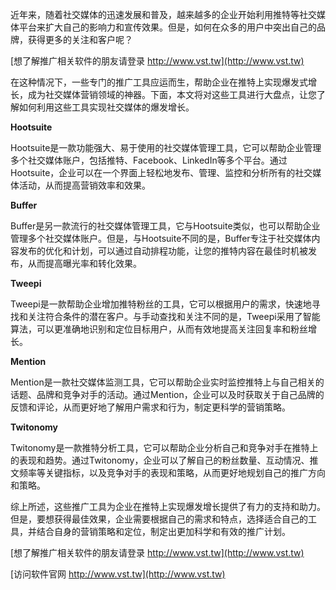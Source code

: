 近年来，随着社交媒体的迅速发展和普及，越来越多的企业开始利用推特等社交媒体平台来扩大自己的影响力和宣传效果。但是，如何在众多的用户中突出自己的品牌，获得更多的关注和客户呢？

[想了解推广相关软件的朋友请登录 http://www.vst.tw](http://www.vst.tw)

在这种情况下，一些专门的推广工具应运而生，帮助企业在推特上实现爆发式增长，成为社交媒体营销领域的神器。下面，本文将对这些工具进行大盘点，让您了解如何利用这些工具实现社交媒体的爆发增长。

**Hootsuite**

Hootsuite是一款功能强大、易于使用的社交媒体管理工具，它可以帮助企业管理多个社交媒体账户，包括推特、Facebook、LinkedIn等多个平台。通过Hootsuite，企业可以在一个界面上轻松地发布、管理、监控和分析所有的社交媒体活动，从而提高营销效率和效果。

**Buffer**

Buffer是另一款流行的社交媒体管理工具，它与Hootsuite类似，也可以帮助企业管理多个社交媒体账户。但是，与Hootsuite不同的是，Buffer专注于社交媒体内容发布的优化和计划，可以通过自动排程功能，让您的推特内容在最佳时机被发布，从而提高曝光率和转化效果。

**Tweepi**

Tweepi是一款帮助企业增加推特粉丝的工具，它可以根据用户的需求，快速地寻找和关注符合条件的潜在客户。与手动查找和关注不同的是，Tweepi采用了智能算法，可以更准确地识别和定位目标用户，从而有效地提高关注回复率和粉丝增长。

**Mention**

Mention是一款社交媒体监测工具，它可以帮助企业实时监控推特上与自己相关的话题、品牌和竞争对手的活动。通过Mention，企业可以及时获取关于自己品牌的反馈和评论，从而更好地了解用户需求和行为，制定更科学的营销策略。

**Twitonomy**

Twitonomy是一款推特分析工具，它可以帮助企业分析自己和竞争对手在推特上的表现和趋势。通过Twitonomy，企业可以了解自己的粉丝数量、互动情况、推文频率等关键指标，以及竞争对手的表现和策略，从而更好地规划自己的推广方向和策略。

综上所述，这些推广工具为企业在推特上实现爆发增长提供了有力的支持和助力。但是，要想获得最佳效果，企业需要根据自己的需求和特点，选择适合自己的工具，并结合自身的营销策略和定位，制定出更加科学和有效的推广计划。

[想了解推广相关软件的朋友请登录 http://www.vst.tw](http://www.vst.tw)


[访问软件官网 http://www.vst.tw](http://www.vst.tw)
